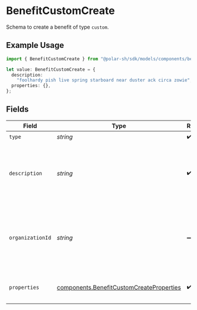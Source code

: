 # BenefitCustomCreate

Schema to create a benefit of type `custom`.

## Example Usage

```typescript
import { BenefitCustomCreate } from "@polar-sh/sdk/models/components/benefitcustomcreate.js";

let value: BenefitCustomCreate = {
  description:
    "foolhardy pish live spring starboard near duster ack circa zowie",
  properties: {},
};
```

## Fields

| Field                                                                                                | Type                                                                                                 | Required                                                                                             | Description                                                                                          |
| ---------------------------------------------------------------------------------------------------- | ---------------------------------------------------------------------------------------------------- | ---------------------------------------------------------------------------------------------------- | ---------------------------------------------------------------------------------------------------- |
| `type`                                                                                               | *string*                                                                                             | :heavy_check_mark:                                                                                   | N/A                                                                                                  |
| `description`                                                                                        | *string*                                                                                             | :heavy_check_mark:                                                                                   | The description of the benefit. Will be displayed on products having this benefit.                   |
| `organizationId`                                                                                     | *string*                                                                                             | :heavy_minus_sign:                                                                                   | The ID of the organization owning the benefit. **Required unless you use an organization token.**    |
| `properties`                                                                                         | [components.BenefitCustomCreateProperties](../../models/components/benefitcustomcreateproperties.md) | :heavy_check_mark:                                                                                   | Properties for creating a benefit of type `custom`.                                                  |